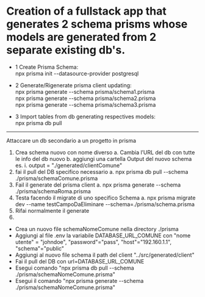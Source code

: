 # Creation of a fullstack app that generates 2 schema prisms whose models are generated from 2 separate existing db's.

- 1 Create Prisma Schema:<br />
  npx prisma init --datasource-provider postgresql

- 2 Generate/Rigenerate prisma client updating:<br />
  npx prisma generate --schema prisma/schema1.prisma<br />
  npx prisma generate --schema prisma/schema2.prisma<br />
  npx prisma generate --schema prisma/schema3.prisma

- 3 Import tables from db generating respectives models:<br />
  npx prisma db pull

---

Attaccare un db secondario a un progetto in prisma

1. Crea schema nuovo con nome diverso
   a. Cambia l’URL del db con tutte le info del db nuovo
   b. aggiungi una cartella Output del nuovo schema es.
   i. output = "./generated/clientComune"
2. fai il pull del DB specifico necessario
   a. npx prisma db pull --schema ./prisma/schemaComune.prisma
3. Fail il generate del prisma client
   a. npx prisma generate --schema ./prisma/schemaRoma.prisma
4. Testa facendo il migrate di uno specifico Schema
   a. npx prisma migrate dev --name testCampoDaEliminare --schema=./prisma/schema.prisma
5. Rifai normalmente il generate
6.

- Crea un nuovo file schemaNomeComune nella directory ./prisma
- Aggiungi al file .env la variabile DATABASE_URL_COMUNE con "nome utente" = "johndoe", "password"="pass", "host"="192.160.1.1", "schema"="public"
- Aggiungi al nuovo file schema il path del client "../src/generated/client"
- Fai il pull del DB con url=DATABASE_URL_COMUNE
- Esegui comando "npx prisma db pull --schema ./prisma/schemaNomeComune.prisma"
- Esegui il comando "npx prisma generate --schema ./prisma/schemaNomeComune.prisma"
